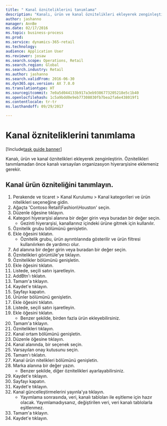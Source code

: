 ```yaml
--- 
title: " Kanal özniteliklerini tanımlama"
description: "Kanalı, ürün ve kanal öznitelikleri ekleyerek zenginleştirin."
author: jashanno
manager: AnnBe
ms.date: 02/17/2016
ms.topic: business-process
ms.prod: 
ms.service: dynamics-365-retail
ms.technology: 
audience: Application User
ms.reviewer: josaw
ms.search.scope: Operations, Retail
ms.search.region: Global
ms.search.industry: Retail
ms.author: jashanno
ms.search.validFrom: 2016-06-30
ms.dyn365.ops.version: AX 7.0.0
ms.translationtype: HT
ms.sourcegitcommit: 7e0a5d044133b917a3eb9386773205218e5c1b40
ms.openlocfilehash: 1c5a9bdd0e9eb77308030fb7bea2fa6e438019f1
ms.contentlocale: tr-tr
ms.lasthandoff: 09/29/2017

---
```

# <a name="define-channel-attributes"></a> Kanal özniteliklerini tanımlama

[!include[task guide banner](../includes/task-guide-banner.md)]

Kanalı, ürün ve kanal öznitelikleri ekleyerek zenginleştirin. Öznitelikleri tanımlamadan önce kanalı varsayılan organizasyon hiyerarşisine eklemeniz gerekir.


## <a name="define-channel-product-attribute"></a>Kanal ürün özniteliğini tanımlayın.
1. Perakende ve ticaret > Kanal Kurulumu > Kanal kategorileri ve ürün nitelikleri seçeneğine gidin.
2. Ağaçta 'Contoso Retail\Fashion\Houston' seçin.
3. Düzenle öğesine tıklayın.
4. Kategori hiyerarşisi alanına bir değer girin veya buradan bir değer seçin.
    * Gezinti hiyerarşisi, kanallarınız içindeki ürüne gitmek için kullanılır.  
5. Öznitelik grubu bölümünü genişletin.
6. Ekle öğesini tıklatın.
    * Öznitelik grubu, ürün ayrıntılarında gösterilir ve ürün filtresi kullanılırken de yardımcı olur.  
7. Ad alanına bir değer girin veya buradan bir değer seçin.
8. Öznitelikleri görüntüle'ye tıklayın.
9. Öznitelikler bölümünü genişletin.
10. Ekle öğesini tıklatın.
11. Listede, seçili satırı işaretleyin.
12. AddBtn'ı tıklatın.
13. Tamam'a tıklayın.
14. Kaydet'e tıklayın.
15. Sayfayı kapatın.
16. Ürünler bölümünü genişletin.
17. Ekle öğesini tıklatın.
18. Listede, seçili satırı işaretleyin.
19. Ekle öğesini tıklatın.
    * Benzer şekilde, birden fazla ürün ekleyebilirsiniz.  
20. Tamam'a tıklayın.
21. Öznitelikleri tıklayın.
22. Kanal ortam bölümünü genişletin.
23. Düzenle öğesine tıklayın.
24. Kanal alanında, bir seçenek seçin.
25. Varsayılan onay kutusunu seçin.
26. Tamam'ı tıklatın.
27. Kanal ürün nitelikleri bölümünü genişletin.
28. Marka alanına bir değer yazın.
    * Benzer şekilde, diğer öznitelikleri ayarlayabilirsiniz.  
29. Kaydet'e tıklayın.
30. Sayfayı kapatın.
31. Kaydet'e tıklayın.
32. Kanal güncelleştirmelerini yayınla'ya tıklayın.
    * Yayımlama sonrasında, veri, kanalı tabloları ile eşitleme için hazır olacak. Yayımlamadıysanız, değiştirilen veri, veri kanalı tablolarla eşitlenmez.  
33. Tamam'a tıklayın.
34. Kaydet'e tıklayın.


